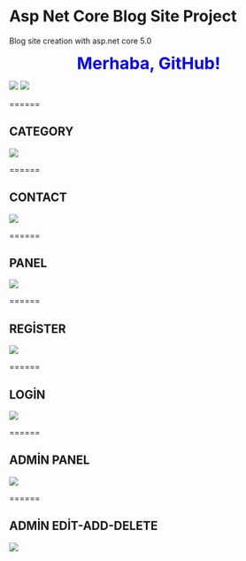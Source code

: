 # Asp Net Core Blog Site Project
 Blog site creation with asp.net core 5.0


<p align="center">
  <span style="font-size: 30px; color: blue; font-weight: bold;">Merhaba, GitHub!</span>
</p>


![](İmages/foto1.png)
![](İmages/foto2.png)

======

## CATEGORY
![](İmages/foto5.png)

======

## CONTACT
![](İmages/foto6.png)

======

## PANEL
![](İmages/foto7.png)

======

## REGİSTER
![](İmages/foto8.png)

======

## LOGİN
![](İmages/foto9.png)

======

## ADMİN PANEL
![](İmages/adminpanel1.png)

======

## ADMİN EDİT-ADD-DELETE
![](İmages/adminpanel2.png)
